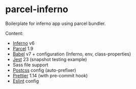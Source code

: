 # parcel-inferno

Boilerplate for inferno app using parcel bundler.

Content:

- [Inferno](https://infernojs.org) v6
- [Parcel](https://parceljs.org/) 1.9
- [Babel](https://babeljs.io) v7 + configuration (Inferno, env, class-properties)
- [Jest](https://facebook.github.io/jest) 23 (snapshot testing example)
- Sass file support
- [Postcss](https://postcss.org/) config (auto-prefixer)
- [Prettier](https://prettier.io/) 1.14 (with pre-commit hook)
- [Eslint](https://eslint.org) config

